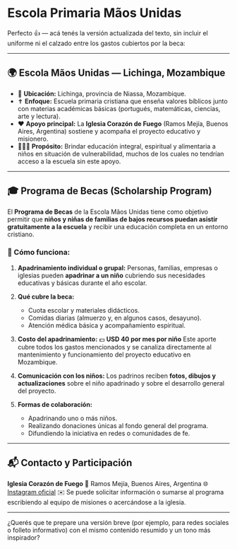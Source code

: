 # Escola Primaria Mãos Unidas

Perfecto 👍 — acá tenés la versión actualizada del texto, sin incluir el uniforme ni el calzado entre los gastos cubiertos por la beca:

---

## 🌍 **Escola Mãos Unidas — Lichinga, Mozambique**

* 📍 **Ubicación:** Lichinga, provincia de Niassa, Mozambique.
* ✝️ **Enfoque:** Escuela primaria cristiana que enseña valores bíblicos junto con materias académicas básicas (portugués, matemáticas, ciencias, arte y lectura).
* ❤️ **Apoyo principal:** La **Iglesia Corazón de Fuego** (Ramos Mejía, Buenos Aires, Argentina) sostiene y acompaña el proyecto educativo y misionero.
* 👩🏽‍🏫 **Propósito:** Brindar educación integral, espiritual y alimentaria a niños en situación de vulnerabilidad, muchos de los cuales no tendrían acceso a la escuela sin este apoyo.

---

## 🎓 **Programa de Becas (Scholarship Program)**

El **Programa de Becas** de la Escola Mãos Unidas tiene como objetivo permitir que **niños y niñas de familias de bajos recursos puedan asistir gratuitamente a la escuela** y recibir una educación completa en un entorno cristiano.

### 🧒 Cómo funciona:

1. **Apadrinamiento individual o grupal:**
   Personas, familias, empresas o iglesias pueden **apadrinar a un niño** cubriendo sus necesidades educativas y básicas durante el año escolar.

2. **Qué cubre la beca:**

   * Cuota escolar y materiales didácticos.
   * Comidas diarias (almuerzo y, en algunos casos, desayuno).
   * Atención médica básica y acompañamiento espiritual.

3. **Costo del apadrinamiento:**
   💵 **USD 40 por mes por niño**
   Este aporte cubre todos los gastos mencionados y se canaliza directamente al mantenimiento y funcionamiento del proyecto educativo en Mozambique.

4. **Comunicación con los niños:**
   Los padrinos reciben **fotos, dibujos y actualizaciones** sobre el niño apadrinado y sobre el desarrollo general del proyecto.

5. **Formas de colaboración:**

   * Apadrinando uno o más niños.
   * Realizando donaciones únicas al fondo general del programa.
   * Difundiendo la iniciativa en redes o comunidades de fe.

---

## 📬 **Contacto y Participación**

**Iglesia Corazón de Fuego**
📍 Ramos Mejía, Buenos Aires, Argentina
🌐 [Instagram oficial](https://www.instagram.com/corazondefuegocdf)
✉️ Se puede solicitar información o sumarse al programa escribiendo al equipo de misiones o acercándose a la iglesia.

---

¿Querés que te prepare una versión breve (por ejemplo, para redes sociales o folleto informativo) con el mismo contenido resumido y un tono más inspirador?
